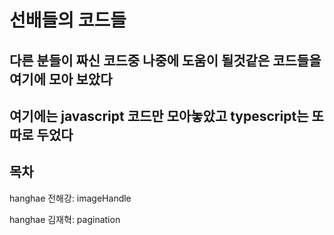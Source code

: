 # 선배들의 코드들

## 다른 분들이 짜신 코드중 나중에 도움이 될것같은 코드들을 여기에 모아 보았다

## 여기에는 javascript 코드만 모아놓았고 typescript는 또 따로 두었다

## 목차

hanghae 전해강: imageHandle

hanghae 김재혁: pagination
